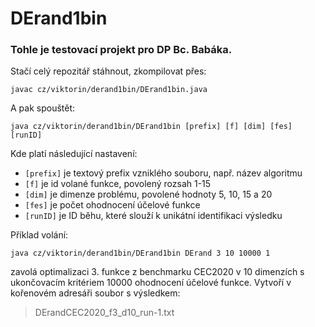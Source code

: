 # DErand1bin

### Tohle je testovací projekt pro DP Bc. Babáka.

Stačí celý repozitář stáhnout, zkompilovat přes:

`javac cz/viktorin/derand1bin/DErand1bin.java`

A pak spouštět:

`java cz/viktorin/derand1bin/DErand1bin [prefix] [f] [dim] [fes] [runID]`

Kde platí následující nastavení:
- `[prefix]` je textový prefix vzniklého souboru, např. název algoritmu
- `[f]` je id volané funkce, povolený rozsah 1-15
- `[dim]` je dimenze problému, povolené hodnoty 5, 10, 15 a 20
- `[fes]` je počet ohodnocení účelové funkce
- `[runID]` je ID běhu, které slouží k unikátní identifikaci výsledku

Příklad volání:

`java cz/viktorin/derand1bin/DErand1bin DErand 3 10 10000 1`

zavolá optimalizaci 3. funkce z benchmarku CEC2020 v 10 dimenzích s ukončovacím kritériem 10000 ohodnocení účelové funkce. Vytvoří v kořenovém adresáři soubor s výsledkem:
> DErandCEC2020_f3_d10_run-1.txt

